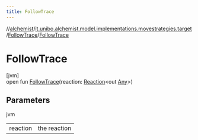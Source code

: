 ```yaml
---
title: FollowTrace
---
```

//[alchemist](../../../index.html)/[it.unibo.alchemist.model.implementations.movestrategies.target](../index.html)/[FollowTrace](index.html)/[FollowTrace](-follow-trace.html)



# FollowTrace



[jvm]\
open fun [FollowTrace](-follow-trace.html)(reaction: [Reaction](../../it.unibo.alchemist.model.interfaces/-reaction/index.html)<out [Any](https://kotlinlang.org/api/latest/jvm/stdlib/kotlin/-any/index.html)>)



## Parameters


jvm

| | |
|---|---|
| reaction | the reaction |




